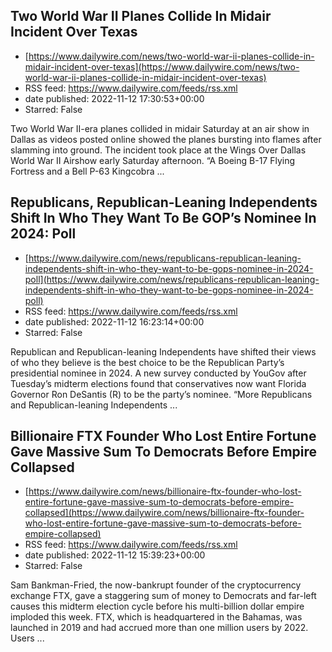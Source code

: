 ## Two World War II Planes Collide In Midair Incident Over Texas
 - [https://www.dailywire.com/news/two-world-war-ii-planes-collide-in-midair-incident-over-texas](https://www.dailywire.com/news/two-world-war-ii-planes-collide-in-midair-incident-over-texas)
 - RSS feed: https://www.dailywire.com/feeds/rss.xml
 - date published: 2022-11-12 17:30:53+00:00
 - Starred: False

Two World War II-era planes collided in midair Saturday at an air show in Dallas as videos posted online showed the planes bursting into flames after slamming into ground. The incident took place at the Wings Over Dallas World War II Airshow early Saturday afternoon. “A Boeing B-17 Flying Fortress and a Bell P-63 Kingcobra ...

## Republicans, Republican-Leaning Independents Shift In Who They Want To Be GOP’s Nominee In 2024: Poll
 - [https://www.dailywire.com/news/republicans-republican-leaning-independents-shift-in-who-they-want-to-be-gops-nominee-in-2024-poll](https://www.dailywire.com/news/republicans-republican-leaning-independents-shift-in-who-they-want-to-be-gops-nominee-in-2024-poll)
 - RSS feed: https://www.dailywire.com/feeds/rss.xml
 - date published: 2022-11-12 16:23:14+00:00
 - Starred: False

Republican and Republican-leaning Independents have shifted their views of who they believe is the best choice to be the Republican Party&#8217;s presidential nominee in 2024. A new survey conducted by YouGov after Tuesday&#8217;s midterm elections found that conservatives now want Florida Governor Ron DeSantis (R) to be the party&#8217;s nominee. &#8220;More Republicans and Republican-leaning Independents ...

## Billionaire FTX Founder Who Lost Entire Fortune Gave Massive Sum To Democrats Before Empire Collapsed
 - [https://www.dailywire.com/news/billionaire-ftx-founder-who-lost-entire-fortune-gave-massive-sum-to-democrats-before-empire-collapsed](https://www.dailywire.com/news/billionaire-ftx-founder-who-lost-entire-fortune-gave-massive-sum-to-democrats-before-empire-collapsed)
 - RSS feed: https://www.dailywire.com/feeds/rss.xml
 - date published: 2022-11-12 15:39:23+00:00
 - Starred: False

Sam Bankman-Fried, the now-bankrupt founder of the cryptocurrency exchange FTX, gave a staggering sum of money to Democrats and far-left causes this midterm election cycle before his multi-billion dollar empire imploded this week. FTX, which is headquartered in the Bahamas, was launched in 2019 and had accrued more than one million users by 2022. Users ...
